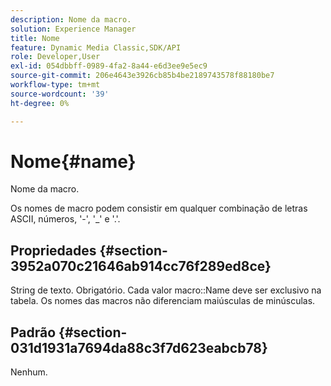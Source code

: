 ```yaml
---
description: Nome da macro.
solution: Experience Manager
title: Nome
feature: Dynamic Media Classic,SDK/API
role: Developer,User
exl-id: 054dbbff-0989-4fa2-8a44-e6d3ee9e5ec9
source-git-commit: 206e4643e3926cb85b4be2189743578f88180be7
workflow-type: tm+mt
source-wordcount: '39'
ht-degree: 0%

---
```


# Nome{#name}

Nome da macro.

Os nomes de macro podem consistir em qualquer combinação de letras ASCII, números, &#39;-&#39;, &#39;_&#39; e &#39;.&#39;.

## Propriedades {#section-3952a070c21646ab914cc76f289ed8ce}

String de texto. Obrigatório. Cada valor macro::Name deve ser exclusivo na tabela. Os nomes das macros não diferenciam maiúsculas de minúsculas.

## Padrão {#section-031d1931a7694da88c3f7d623eabcb78}

Nenhum.
